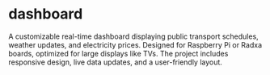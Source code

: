 # dashboard
A customizable real-time dashboard displaying public transport schedules, weather updates, and electricity prices. Designed for Raspberry Pi or Radxa boards, optimized for large displays like TVs. The project includes responsive design, live data updates, and a user-friendly layout.
